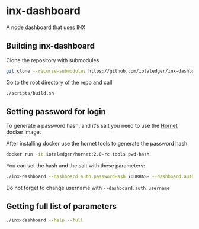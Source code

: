 # inx-dashboard
A node dashboard that uses INX

## Building inx-dashboard

Clone the repository with submodules

```bash 
git clone --recurse-submodules https://github.com/iotaledger/inx-dashboard.git
```

Go to the root directory of the repo and call
```bash
./scripts/build.sh
```

## Setting password for login

To generate a password hash, and it's salt you need to use the <a href=https://github.com/iotaledger/hornet>Hornet</a> docker image.

After installing docker use the hornet tools to generate the password hash:
```bash
docker run -it iotaledger/hornet:2.0-rc tools pwd-hash
```

You can set the hash and the salt with these parameters:
```bash
./inx-dashboard --dashboard.auth.passwordHash YOURHASH --dashboard.auth.passwordSalt YOURSALT
```

Do not forget to change username with ```--dashboard.auth.username```

## Getting full list of parameters

```bash
./inx-dashboard --help --full
```
